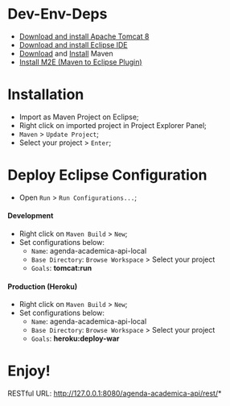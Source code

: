# Dev-Env-Deps
- [Download and install Apache Tomcat 8](https://tomcat.apache.org/download-80.cgi)
- [Download and install Eclipse IDE](http://www.eclipse.org/downloads/packages/eclipse-ide-java-developers/marsr)
- [Download](https://maven.apache.org/download.cgi) and [Install](https://maven.apache.org/install.html) Maven
- [Install M2E (Maven to Eclipse Plugin)](http://stackoverflow.com/a/13640110)

# Installation
- Import as Maven Project on Eclipse;
- Right click on imported project in Project Explorer Panel;
- `Maven` > `Update Project`;
- Select your project > `Enter`;

# Deploy Eclipse Configuration
- Open `Run` > `Run Configurations...`;

#### Development
- Right click on `Maven Build` > `New`;
- Set configurations below:
  - `Name`: agenda-academica-api-local
  - `Base Directory`: `Browse Workspace` > Select your project
  - `Goals`: **tomcat:run**

#### Production (Heroku)
- Right click on `Maven Build` > `New`;
- Set configurations below:
  - `Name`: agenda-academica-api-local
  - `Base Directory`: `Browse Workspace` > Select your project
  - `Goals`: **heroku:deploy-war**

# Enjoy!
RESTful URL: http://127.0.0.1:8080/agenda-academica-api/rest/*
